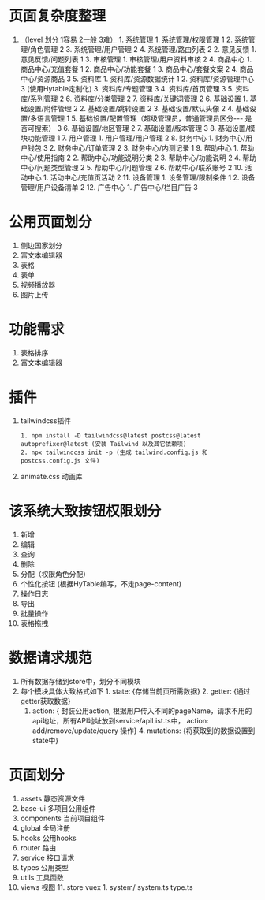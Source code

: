 # 页面复杂度整理
  1. <u>（level 划分 1容易 2一般 3难）</u>
          1. 系统管理
             1. 系统管理/权限管理 1
             2. 系统管理/角色管理 2
             3. 系统管理/用户管理 2
             4. 系统管理/路由列表 2
        2.  意见反馈
             1. 意见反馈/问题列表 1
        3. 审核管理
             1. 审核管理/用户资料审核 2
        4. 商品中心
             1. 商品中心/充值套餐 1
             2. 商品中心/功能套餐 1
             3. 商品中心/套餐文案 2
             4. 商品中心/资源商品 3
        5. 资料库
             1. 资料库/资源数据统计 1
             2. 资料库/资源管理中心 3 (使用Hytable定制化)
             3. 资料库/专题管理 3
             4. 资料库/首页管理 3
             5. 资料库/系列管理 2
             6. 资料库/分类管理 2
             7. 资料库/关键词管理 2
        6.  基础设置
             1. 基础设置/附件管理 2
             2. 基础设置/跳转设置 2
             3. 基础设置/默认头像 2
             4. 基础设置/多语言管理 1
             5. 基础设置/配置管理（超级管理员，普通管理员区分--- 是否可搜索） 3
             6. 基础设置/地区管理 2
             7. 基础设置/版本管理 3
             8. 基础设置/模块功能管理 1
        7. 用户管理
             1. 用户管理/用户管理 2
        8. 财务中心
             1. 财务中心/用户钱包 3
             2. 财务中心/订单管理 2
             3. 财务中心/内测记录 1
        9. 帮助中心
             1. 帮助中心/使用指南 2
             2. 帮助中心/功能说明分类 2
             3. 帮助中心/功能说明 2
             4. 帮助中心/问题类型管理 2
             5. 帮助中心/问题管理 2
             6. 帮助中心/联系账号 2
        10. 活动中心
             1. 活动中心/充值页活动 2
        11. 设备管理
              1. 设备管理/限制条件 1
              2. 设备管理/用户设备清单 2
        12. 广告中心
              1. 广告中心/栏目广告 3
# 公用页面划分
  1. 侧边国家划分
  2. 富文本编辑器
  3. 表格
  4. 表单
  5. 视频播放器
  6. 图片上传
# 功能需求
  1. 表格排序
  2. 富文本编辑器
# 插件
  1. tailwindcss插件

     ```shell
     1. npm install -D tailwindcss@latest postcss@latest autoprefixer@latest (安装 Tailwind 以及其它依赖项)
     2. npx tailwindcss init -p (生成 tailwind.config.js 和 postcss.config.js 文件)
     ```
  2. animate.css 动画库
# 该系统大致按钮权限划分
  1. 新增
  2. 编辑
  3. 查询
  4. 删除
  5. 分配（权限角色分配）
  6. 个性化按钮 (根据HyTable编写，不走page-content)
  7. 操作日志
  8. 导出
  9. 批量操作
  10. 表格拖拽
# 数据请求规范
  1. 所有数据存储到store中，划分不同模块
  2. 每个模块具体大致格式如下
          1. state: {存储当前页所需数据}
        2. getter: {通过getter获取数据}
      1. action: {
            封装公用action, 根据用户传入不同的pageName，请求不用的api地址，所有API地址放到service/apiList.ts中，
          action: add/remove/update/query 操作}
          4. mutations: {将获取到的数据设置到state中}

# 页面划分
  1. assets 静态资源文件
  2. base-ui 多项目公用组件
  3. components 当前项目组件
  4. global 全局注册
  5. hooks 公用hooks
  6. router 路由
  7. service 接口请求
  8. types 公用类型
  9. utils 工具函数
  10. views 视图
    11. store vuex
          1. system/ system.ts type.ts

